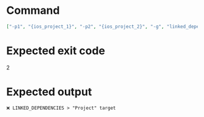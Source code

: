 # Command
```json
["-p1", "{ios_project_1}", "-p2", "{ios_project_2}", "-g", "linked_dependencies", "-t", "Project", "-f", "console"]
```

# Expected exit code
2

# Expected output
```
❌ LINKED_DEPENDENCIES > "Project" target


```
